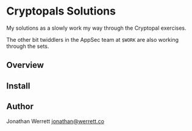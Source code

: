 # Cryptopals Solutions

My solutions as a slowly work my way through the Cryptopal exercises.

The other bit twiddlers in the AppSec team at `$WORK` are also working through the sets.

## Overview

## Install

## Author 

Jonathan Werrett <jonathan@werrett.co>
